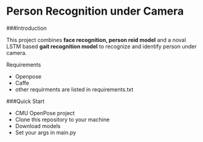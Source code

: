 Person Recognition under Camera
======

###Introduction

This project combines **face recognition, person reid model** and a noval LSTM based **gait recognition model** to recognize and identify person under camera.

Requirements
- Openpose
- Caffe
- other requirments are listed in requirements.txt

###Quick Start
- CMU OpenPose project
- Clone this repository to your machine
- Download models
- Set your args in main.py
